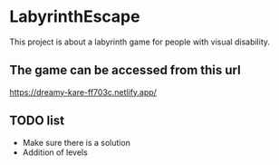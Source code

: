 # LabyrinthEscape
This project is about a labyrinth game for people with visual disability.

## The game can be accessed from this url
https://dreamy-kare-ff703c.netlify.app/

## TODO list
* Make sure there is a solution
* Addition of levels
